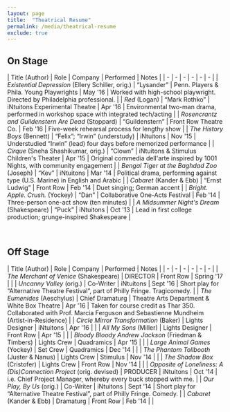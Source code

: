 ```yaml
---
layout: page
title:  "Theatrical Resume"
permalink: /media/theatrical-resume
exclude: true
---
```


## On Stage

| Title (Author) | Role | Company | Performed | Notes |
| - | - | - | - | - | - |
| *Existential Depression* (Ellery Schiller, orig.) | “Lysander” | Penn. Players & Phila. Young Playwrights | May '16 | Worked with high-school playwright. Directed by Philadelphia professional. |
| *Red* (Logan) | “Mark Rothko” | iNtuitons Experimental Theatre | Apr '16 | Environmental two-man drama, performed in workshop space with integrated tech/acting |
| *Rosencrantz and Guildenstern Are Dead* (Stoppard) | “Guildenstern” | Front Row Theatre Co. | Feb '16 | Five-week rehearsal process for lengthy show |
| *The History Boys* (Bennett) | “Felix”; “Irwin” (understudy) | iNtuitons | Nov '15 | Understudied “Irwin” (lead) four days before memorized performance |
| *Cirque* (Sneha Shashikumar, orig.) | “Clown” | iNtuitons & Stimulus Children's Theater | Apr '15 | Original commedia dell'arte inspired by 1001 Nights, with community engagement |
| *Bengal Tiger at the Baghdad Zoo* (Joseph) | “Kev” | iNtuitons | Mar '14 | Political drama, performing against type (U.S. Marine) in English and Arabic |
| *Cabaret* (Kander & Ebb) | “Ernst Ludwig” | Front Row | Feb '14 | Duet singing; German accent |
| *Bright. Apple. Crush.* (Yockey) | “Dan” | Collaborative One-Acts Festival | Feb '14 | Three-person one-act show (ten minutes) |
| *A Midsummer Night's Dream* (Shakespeare) | “Puck” | iNtuitons | Oct '13 | Lead in first college production; grunge-inspired Shakespeare |

<p>&nbsp;</p>

## Off Stage

| Title (Author) | Role | Company | Performed | Notes |
| - | - | - | - | - | - |
| *The Merchant of Venice* (Shakespeare) | DIRECTOR | Front Row | Spring '17 |  |
| *Uncanny Valley* (orig.) | Co-Writer | iNtuitons | Sept '16 | Short play for “Alternative Theatre Festival”, part of Philly Fringe. Tragicomedy. |
| *The Eumenides* (Aeschylus) | Chief Dramaturg | Theatre Arts Department & White Box Theatre | Apr '16 | Taken for course credit as Thar 350. Collaborated with Prof. Marcia Ferguson and Sebastienne Mundheim (Artist-in-Residence) |
| *Circle Mirror Transformation* (Baker) | Lights Designer | iNtuitons | Apr '16 | |
| *All My Sons* (Miller) | Lights Designer | Front Row | Apr '15 | |
| *Bloody Bloody Andrew Jackson* (Friedman & Timbers) | Lights Crew | Quadramics | Apr '15 | |
| *Large Animal Games* (Yockey) | Set Crew | Quadramics | Dec '14 | |
| *The Phantom Tollbooth* (Juster & Nanus) | Lights Crew | Stimulus | Nov '14 | |
| *The Shadow Box* (Cristofer) | Lights Crew | Front Row | Nov '14 | |
| *Opposite of Loneliness: A (Dis)Connection Project* (orig. devised) | PRODUCER | iNtuitons | Oct '14 | i.e. Chief Project Manager, whereby every buck stopped with me. |
| *Our Play, By Us* (orig.) | Co-Writer | iNtuitons | Sept '14 | Short play for “Alternative Theatre Festival”, part of Philly Fringe. Comedy. |
| *Cabaret* (Kander & Ebb) | Dramaturg | Front Row | Feb '14 | |
